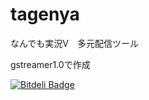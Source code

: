 tagenya
=======

なんでも実況V　多元配信ツール

gstreamer1.0で作成


[![Bitdeli Badge](https://d2weczhvl823v0.cloudfront.net/kikakubu-ksg/tagenya/trend.png)](https://bitdeli.com/free "Bitdeli Badge")

